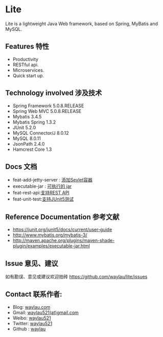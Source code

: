 # Lite

Lite is a lightweight Java Web framework, based on Spring, MyBatis and MySQL.

## Features 特性

* Productivity
* RESTful api.
* Microservices.
* Quick start up.

## Technology involved 涉及技术

* Spring Framework 5.0.8.RELEASE
* Spring Web MVC 5.0.8.RELEASE
* Mybatis 3.4.5
* Mybatis Spring 1.3.2
* JUnit 5.2.0
* MySQL Connector/J 8.0.12
* MySQL 8.0.11
* JsonPath 2.4.0
* Hamcrest Core 1.3

## Docs 文档

* feat-add-jetty-server : [添加Sevlet容器](docs/feat-add-jetty-server.md)
* executable-jar : [可执行的 jar](docs/executable-jar.md)
* feat-rest-api:[支持REST API](docs/feat-rest-api.md)
* feat-unit-test:[支持JUnit5测试](docs/feat-unit-test.md)

## Reference Documentation 参考文献

* https://junit.org/junit5/docs/current/user-guide
* http://www.mybatis.org/mybatis-3/
* http://maven.apache.org/plugins/maven-shade-plugin/examples/executable-jar.html

## Issue 意见、建议

如有勘误、意见或建议欢迎拍砖 <https://github.com/waylau/lite/issues>

## Contact 联系作者:

* Blog: [waylau.com](https://waylau.com)
* Gmail: [waylau521(at)gmail.com](mailto:waylau521@gmail.com)
* Weibo: [waylau521](http://weibo.com/waylau521)
* Twitter: [waylau521](https://twitter.com/waylau521)
* Github : [waylau](https://github.com/waylau)